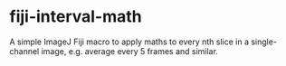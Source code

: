 # fiji-interval-math
A simple ImageJ Fiji macro to apply maths to every nth slice in a single-channel image, e.g. average every 5 frames and similar.
